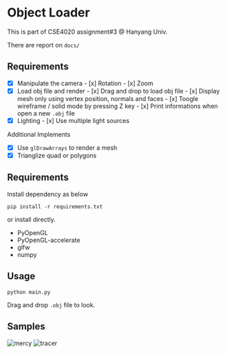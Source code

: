 # Object Loader

This is part of CSE4020 assignment#3 @ Hanyang Univ.

There are report on `docs/`

## Requirements

- [x] Manipulate the camera
      - [x] Rotation
      - [x] Zoom
- [x] Load obj file and render
      - [x] Drag and drop to load obj file
      - [x] Display mesh only using vertex position, normals and faces
      - [x] Toogle wireframe / solid mode by pressing Z key
      - [x] Print informations when open a new `.obj` file
- [x] Lighting
      - [x] Use multiple light sources

Additional Implements

- [x] Use `glDrawArrays` to render a mesh
- [x] Trianglize quad or polygons

## Requirements

Install dependency as below

```
pip install -r requirements.txt
```

or install directly.

- PyOpenGL
- PyOpenGL-accelerate
- glfw
- numpy

## Usage

```
python main.py
```

Drag and drop `.obj` file to look.

## Samples

![mercy](https://github.com/MaybeS/CSE4020/blob/master/assignment3/images/mercy.png?raw=true)
![tracer](https://github.com/MaybeS/CSE4020/blob/master/assignment3/images/tracer.png?raw=true)
